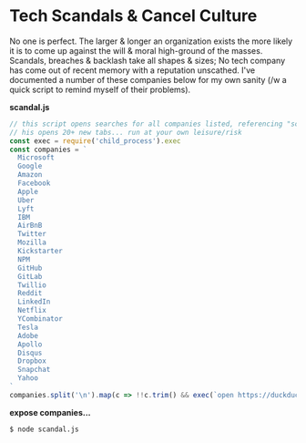 # Tech Scandals & Cancel Culture

No one is perfect. The larger & longer an organization exists the more likely it is to come up against the will & moral high-ground of the masses. Scandals, breaches & backlash take all shapes & sizes; No tech company has come out of recent memory with a reputation unscathed. I've documented a number of these companies below for my own sanity (/w a quick script to remind myself of their problems).

**scandal.js**
```js
// this script opens searches for all companies listed, referencing "scandal" via duckduckgo
// his opens 20+ new tabs... run at your own leisure/risk
const exec = require('child_process').exec
const companies = `
  Microsoft
  Google
  Amazon
  Facebook
  Apple
  Uber
  Lyft
  IBM
  AirBnB
  Twitter
  Mozilla
  Kickstarter
  NPM
  GitHub
  GitLab
  Twillio
  Reddit
  LinkedIn
  Netflix
  YCombinator
  Tesla
  Adobe
  Apollo
  Disqus
  Dropbox
  Snapchat
  Yahoo
`
companies.split('\n').map(c => !!c.trim() && exec(`open https://duckduckgo.com/?q=${c.trim()}+scandal`))
```

**expose companies...**
```bash
$ node scandal.js
```

